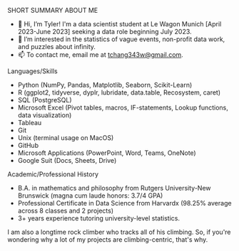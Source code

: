 SHORT SUMMARY ABOUT ME

- 👋 Hi, I’m Tyler! I'm a data scientist student at Le Wagon Munich [April 2023-June 2023] seeking a data role beginning July 2023.
- 👀 I’m interested in the statistics of vague events, non-profit data work, and puzzles about infinity.
- 📫 To contact me, email me at tchang343w@gmail.com. 

Languages/Skills

- Python (NumPy, Pandas, Matplotlib, Seaborn, Scikit-Learn)
- R (ggplot2, tidyverse, dyplr, lubridate, data.table, Recosystem, caret)
- SQL (PostgreSQL)
- Microsoft Excel (Pivot tables, macros, IF-statements, Lookup functions, data visualization)
- Tableau
- Git
- Unix (terminal usage on MacOS)
- GitHub
- Microsoft Applications (PowerPoint, Word, Teams, OneNote)
- Google Suit (Docs, Sheets, Drive)

Academic/Professional History

- B.A. in mathematics and philosophy from Rutgers University-New Brunswick (magna cum laude honors: 3.7/4 GPA)
- Professional Certificate in Data Science from Harvardx (98.25% average across 8 classes and 2 projects)
- 3+ years experience tutoring university-level statistics.

I am also a longtime rock climber who tracks all of his climbing. So, if you're wondering why a lot of my projects are climbing-centric, that's why.
